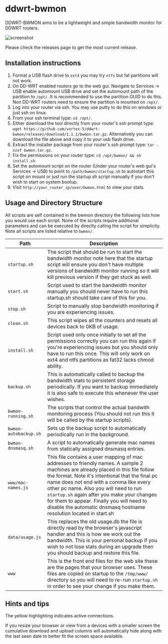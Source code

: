 ddwrt-bwmon
===========
DDWRT-BWMON aims to be a lightweight and simple bandwidth monitor for DDWRT routers.

![screenshot](https://github.com/vortex-5/ddwrt-bwmon/raw/master/bwmon.png "Screenshot")

Please check the releases page to get the most current release.

Installation instructions
-------------------------

1. Format a USB flash drive to `ext4` you may try `ntfs` but fat partitions will not work.
2. On DD-WRT enabled routers go to the web gui. Navigate to Services -> USB enable automount USB drive and set the automount path of the partition to `/opt/`. It is recommended to use the partition GUID to do this. Non DD-WRT routers need to ensure the partition is mounted on `/opt/`.
3. Log into your router via ssh. You may use putty to do this on windows or just ssh on linux.
4. From your ssh terminal type: `cd /opt/`.
5. Either download the tool directly from your router's ssh prompt type: `wget https://github.com/vortex-5/ddwrt-bwmon/releases/download/1.1.1/bwmon.tar.gz`. Alternatively you can download the file above and copy it to your usb flash drive.
6. Extract the installer package from your router's ssh prompt type: `tar -xzvf bwmon.tar.gz`.
7. Fix the permissions on your router type: `cd /opt/bwmon/ && sh install.sh`.
8. Set the automount script on the router (Under your router's web gui's Services -> USB) to point to `/path/bwmon/startup.sh` to autostart this script on mount or just run the startup.sh script manually if you don't wish to start on system bootup.
9. Visit `http://your_router_ip/user/bwmon.html` to view your stats.

Usage and Directory Structure
-----------------------------
All scripts are self contained in the bwmon directory the following lists how you would use each script. None of the scripts require additional parameters and can be executed by direclty calling the script for simplicity. Note all scripts are listed relative to `bwmon/`. 

Path | Description
---- | -----------
`startup.sh` | The script that should be run to start the bandwidth monitor note here that the startup script will ensure you don't have multiple versions of bandwidth monitor running so it will kill previous version if they get stuck as well.
`start.sh` | Script used to start the bandwidth monitor manually you should never have to run this startup.sh should take care of this for you.
`stop.sh` | Script to manually stop bandwidth monitoring if you are experiencing issues.
`clean.sh` | This script wipes all the counters and resets all devices back to 0KB of usage.
`install.sh` | Script used only once initially to set all the permissions correctly you can run this again if you're experiencing issues but you should only have to run this once. This will only work on ext4 and ntfs partitions as fat32 lacks chmod ability.
`backup.sh` | This is automatically called to backup the bandwidth stats to persistent storage periodically. If you want to backup immediately it is also safe to execute this whenever the user wishes.
`bwmon-running.sh` | The scripts that control the actual bandwith monitoring process (You should not run this it will be called by the startup scripts).
`bwmon-autobackup.sh` | Sets up the backup script to automatically periodically run in the background.
`bwmon-dnsmasq.sh` | A script to automatically generate mac names from statically assigned dnsmasq entries.
`www/mac-names.js` | This file contains a user mapping of mac addresses to friendly names. A sample 2 machines are already placed in this file follow the format. Note it's intentional that the final pc name does not end with a comma like every other pc name. Also you will need to run `startup.sh` again after you make your changes for them to appear. Finally you will need to disable the automatic dnsmasq hostname resolution located in start.sh
`data/usage.js` | This replaces the old usage.db the file is directly read by the browser's javascript handler and this is how we work out the bandwidth. This is your personal backup if you wish to not lose stats during an upgrade then you should backup and restore this file.
`www` | This is the front end files for the web site these are the pages that your browser uses. These files are copied on startup to the `/tmp/www/` directory so you will need to re-run `startup.sh` in order to see your change if you make them.

Hints and tips
--------------
The yellow highlighting indicates active connections.

If you resize your browser or view from a devices with a smaller screen the cumulative download and upload columns will automatically hide along with the last seen date to better fit the screen space available.